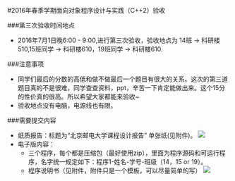 #2016年春季学期面向对象程序设计与实践（C++2）验收


###第三次验收时间地点

* 2016年7月1日晚6:00 - 9:00,进行第三次验收，验收地点为  14班 -> 科研楼510,15班同学 -> 科研楼610，19班同学 -> 科研楼610.

###注意事项

* 同学们最后的分数的高低和做不做最后一个题目有很大的关系。这次的第三道题目真的不是很难，同学查查资料，ppt，辛苦一下肯定能做出来。这个15分的性价真的很高。所以希望大家都能来验收~
* 验收地点没有电脑，电源线也有限。


###需要提交内容

* 纸质报告：标题为“北京邮电大学课程设计报告” 单张纸(见附件)。
![](http://7xrgjg.com1.z0.glb.clouddn.com/Screenshot%202016-06-27%20at%2010.28.36%20AM.png)
* 电子版内容：
  * 三个程序，每个都是压缩包（最好使用zip），里面为程序源码和可运行程序，名字统一规定如下：程序1-姓名-学号-班级（14，15 or 19）。
  * 程序说明书（见附件，附件只是一个模板，可以尽量简单的写）
  ![](http://7xrgjg.com1.z0.glb.clouddn.com/Screenshot%202016-06-27%20at%2010.31.10%20AM.png)


